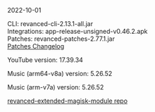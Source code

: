 2022-10-01
  
CLI: revanced-cli-2.13.1-all.jar  
Integrations: app-release-unsigned-v0.46.2.apk  
Patches: revanced-patches-2.77.1.jar  
[Patches Changelog](https://github.com/inotia00/revanced-patches/releases/tag/v2.77.1)  

YouTube version: 17.39.34  

Music (arm64-v8a) version: 5.26.52  

Music (arm-v7a) version: 5.26.52  

[revanced-extended-magisk-module repo](https://github.com/MatadorProBr/revanced-extended-magisk-module)
